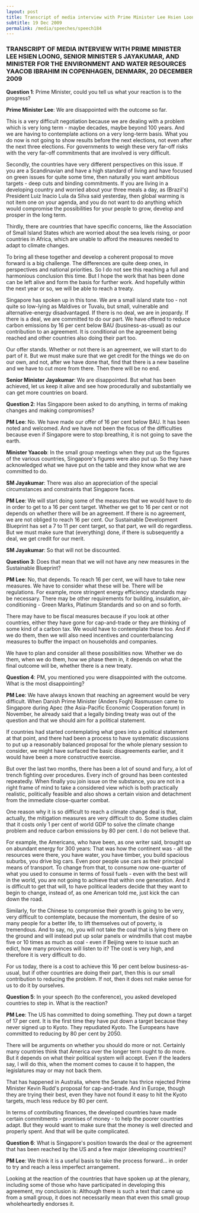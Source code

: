 ```yaml
---
layout: post
title: Transcript of media interview with Prime Minister Lee Hsien Loong, Senior Minister S Jayakumar, and Minister for the Environment and Water Resources Yaacob Ibrahim in Copenhagen, Denmark, 20 December 2009
subtitle: 19 Dec 2009
permalink: /media/speeches/speech184
---
```


### TRANSCRIPT OF MEDIA INTERVIEW WITH PRIME MINISTER LEE HSIEN LOONG, SENIOR MINISTER S JAYAKUMAR, AND MINISTER FOR THE ENVIRONMENT AND WATER RESOURCES YAACOB IBRAHIM IN COPENHAGEN, DENMARK, 20 DECEMBER 2009

**Question 1**: Prime Minister, could you tell us what your reaction is to the progress?

**Prime Minister Lee**: We are disappointed with the outcome so far.

This is a very difficult negotiation because we are dealing with a problem which is very long term - maybe decades, maybe beyond 100 years. And we are having to contemplate actions on a very long-term basis. What you do now is not going to show results before the next elections, not even after the next three elections. For governments to weigh these very far-off risks with the very far-off commitments that are involved is very difficult.

Secondly, the countries have very different perspectives on this issue. If you are a Scandinavian and have a high standard of living and have focused on green issues for quite some time, then naturally you want ambitious targets - deep cuts and binding commitments. If you are living in a developing country and worried about your three meals a day, as (Brazil's) President Luiz Inacio Lula da Silva said yesterday, then global warming is not item one on your agenda, and you do not want to do anything which would compromise the possibilities for your people to grow, develop and prosper in the long term.

Thirdly, there are countries that have specific concerns, like the Association of Small Island States which are worried about the sea levels rising, or poor countries in Africa, which are unable to afford the measures needed to adapt to climate changes.

To bring all these together and develop a coherent proposal to move forward is a big challenge. The differences are quite deep ones, in perspectives and national priorities. So I do not see this reaching a full and harmonious conclusion this time. But I hope the work that has been done can be left alive and form the basis for further work. And hopefully within the next year or so, we will be able to reach a treaty.

Singapore has spoken up in this tone. We are a small island state too - not quite so low-lying as Maldives or Tuvalu, but small, vulnerable and alternative-energy disadvantaged. If there is no deal, we are in jeopardy. If there is a deal, we are committed to do our part. We have offered to reduce carbon emissions by 16 per cent below BAU (business-as-usual) as our contribution to an agreement. It is conditional on the agreement being reached and other countries also doing their part too.

Our offer stands. Whether or not there is an agreement, we will start to do part of it. But we must make sure that we get credit for the things we do on our own, and not, after we have done that, find that there is a new baseline and we have to cut more from there. Then there will be no end.

**Senior Minister Jayakumar**: We are disappointed. But what has been achieved, let us keep it alive and see how procedurally and substantially we can get more countries on board.


**Question 2**: Has Singapore been asked to do anything, in terms of making changes and making compromises?

**PM Lee**: No. We have made our offer of 16 per cent below BAU. It has been noted and welcomed. And we have not been the focus of the difficulties because even if Singapore were to stop breathing, it is not going to save the earth.

**Minister Yaacob**: In the small group meetings when they put up the figures of the various countries, Singapore's figures were also put up. So they have acknowledged what we have put on the table and they know what we are committed to do.

**SM Jayakumar**: There was also an appreciation of the special circumstances and constraints that Singapore faces.

**PM Lee**: We will start doing some of the measures that we would have to do in order to get to a 16 per cent target. Whether we get to 16 per cent or not depends on whether there will be an agreement. If there is no agreement, we are not obliged to reach 16 per cent. Our Sustainable Development Blueprint has set a 7 to 11 per cent target, so that part, we will do regardless. But we must make sure that (everything) done, if there is subsequently a deal, we get credit for our merit.

**SM Jayakumar**: So that will not be discounted.


**Question 3**: Does that mean that we will not have any new measures in the Sustainable Blueprint?

**PM Lee**: No, that depends. To reach 16 per cent, we will have to take new measures. We have to consider what these will be. There will be regulations. For example, more stringent energy efficiency standards may be necessary. There may be other requirements for building, insulation, air-conditioning - Green Marks, Platinum Standards and so on and so forth.

There may have to be fiscal measures because if you look at other countries, either they have gone for cap-and-trade or they are thinking of some kind of a carbon tax. We would have to contemplate these too. And if we do them, then we will also need incentives and counterbalancing measures to buffer the impact on households and companies.

We have to plan and consider all these possibilities now. Whether we do them, when we do them, how we phase them in, it depends on what the final outcome will be, whether there is a new treaty.

**Question 4**: PM, you mentioned you were disappointed with the outcome. What is the most disappointing?

**PM Lee**: We have always known that reaching an agreement would be very difficult. When Danish Prime Minister (Anders Fogh) Rasmussen came to Singapore during Apec (the Asia-Pacific Economic Cooperation forum) in November, he already said that a legally binding treaty was out of the question and that we should aim for a political statement.

If countries had started contemplating what goes into a political statement at that point, and there had been a process to have systematic discussions to put up a reasonably balanced proposal for the whole plenary session to consider, we might have surfaced the basic disagreements earlier, and it would have been a more constructive exercise.

But over the last two months, there has been a lot of sound and fury, a lot of trench fighting over procedures. Every inch of ground has been contested repeatedly. When finally you join issue on the substance, you are not in a right frame of mind to take a considered view which is both practically realistic, politically feasible and also shows a certain vision and detachment from the immediate close-quarter combat.

One reason why it is so difficult to reach a climate change deal is that, actually, the mitigation measures are very difficult to do. Some studies claim that it costs only 1 per cent of world GDP to solve the climate change problem and reduce carbon emissions by 80 per cent. I do not believe that.

For example, the Americans, who have been, as one writer said, brought up on abundant energy for 300 years: That was how the continent was - all the resources were there, you have water, you have timber, you build spacious suburbs, you drive big cars. Even poor people use cars as their principal means of transport. To change from that, to consume now one-quarter of what you used to consume in terms of fossil fuels - even with the best will in the world, you are not going to achieve that within one generation. And it is difficult to get that will, to have political leaders decide that they want to begin to change, instead of, as one American told me, just kick the can down the road.

Similarly, for the Chinese to compromise their growth is going to be very, very difficult to contemplate, because the momentum, the desire of so many people for a better life, to lift themselves out of poverty, is tremendous. And to say, no, you will not take the coal that is lying there on the ground and will instead put up solar panels or windmills that cost maybe five or 10 times as much as coal - even if Beijing were to issue such an edict, how many provinces will listen to it? The cost is very high, and therefore it is very difficult to do.

For us today, there is a cost to achieve this 16 per cent below business-as-usual, but if other countries are doing their part, then this is our small contribution to reducing the problem. If not, then it does not make sense for us to do it by ourselves.

**Question 5**: In your speech (to the conference), you asked developed countries to step in. What is the reaction?

**PM Lee**: The US has committed to doing something. They put down a target of 17 per cent. It is the first time they have put down a target because they never signed up to Kyoto. They repudiated Kyoto. The Europeans have committed to reducing by 80 per cent by 2050.

There will be arguments on whether you should do more or not. Certainly many countries think that America over the longer term ought to do more. But it depends on what their political system will accept. Even if the leaders say, I will do this, when the moment comes to cause it to happen, the legislatures may or may not back them.

That has happened in Australia, where the Senate has thrice rejected Prime Minister Kevin Rudd's proposal for cap-and-trade. And in Europe, though they are trying their best, even they have not found it easy to hit the Kyoto targets, much less reduce by 80 per cent.

In terms of contributing finances, the developed countries have made certain commitments - promises of money - to help the poorer countries adapt. But they would want to make sure that the money is well directed and properly spent. And that will be quite complicated.


**Question 6**: What is Singapore's position towards the deal or the agreement that has been reached by the US and a few major (developing countries)?

**PM Lee**: We think it is a useful basis to take the process forward... in order to try and reach a less imperfect arrangement.

Looking at the reaction of the countries that have spoken up at the plenary, including some of those who have participated in developing this agreement, my conclusion is: Although there is such a text that came up from a small group, it does not necessarily mean that even this small group wholeheartedly endorses it.